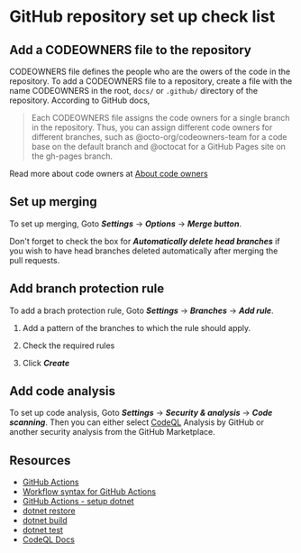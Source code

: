 # GitHub repository set up check list

## Add a CODEOWNERS file to the repository

CODEOWNERS file defines the people who are the owers of the code in the repository. To add a CODEOWNERS file to a repository, create a file with the name CODEOWNERS in the root, `docs/` or `.github/` directory of the repository. According to GitHub docs,

> Each CODEOWNERS file assigns the code owners for a single branch in the repository. Thus, you can assign different code owners for different branches, such as @octo-org/codeowners-team for a code base on the default branch and @octocat for a GitHub Pages site on the gh-pages branch.

Read more about code owners at [About code owners](https://docs.github.com/en/repositories/managing-your-repositorys-settings-and-features/customizing-your-repository/about-code-owners)

## Set up merging

To set up merging, Goto **_Settings_** -> **_Options_** -> **_Merge button_**.

Don't forget to check the box for **_Automatically delete head branches_** if you wish to have head branches deleted automatically after merging the pull requests.

## Add branch protection rule

To add a brach protection rule, Goto **_Settings_** -> **_Branches_** -> **_Add rule_**.

1. Add a pattern of the branches to which the rule should apply.

2. Check the required rules

3. Click **_Create_**

## Add code analysis

To set up code analysis, Goto **_Settings_** -> **_Security & analysis_** -> **_Code scanning_**. Then you can either select [CodeQL](https://codeql.github.com/) Analysis by GitHub or another security analysis from the GitHub Marketplace.

## Resources

- [GitHub Actions](https://docs.github.com/en/actions)
- [Workflow syntax for GitHub Actions](https://docs.github.com/en/actions/learn-github-actions/workflow-syntax-for-github-actions)
- [GitHub Actions - setup dotnet](https://github.com/actions/setup-dotnet)
- [dotnet restore](https://docs.microsoft.com/en-us/dotnet/core/tools/dotnet-restore)
- [dotnet build](https://docs.microsoft.com/en-us/dotnet/core/tools/dotnet-build)
- [dotnet test](https://docs.microsoft.com/en-us/dotnet/core/tools/dotnet-test)
- [CodeQL Docs](https://codeql.github.com/docs/codeql-overview/)
